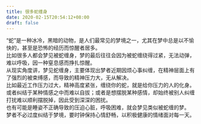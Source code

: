 ```yaml
---
title: 很多蛇缠身
date: 2020-02-15T20:54:12+08:00
draft: false
---
```


“蛇”是一种冰冷，黑暗的动物，是人们最常见的梦境之一，尤其在梦中总是以不愉快的，甚至是恐怖的经历而惊醒者居多。<br>
比如很多人都会梦见被蛇缠身，梦的最后往往会因为被蛇缠绕得过紧，无法动弹，难以呼吸，因一种窒息感而挣扎惊醒。<br>
从现实角度讲，梦见蛇缠身，主要体现出梦者近期因烦心事纠缠，在精神层面上有了强烈的被束缚感，而导致的精神压力大，无从解决。<br>
比如最近工作压力过大，精神高度紧张，缠绕你的蛇，就是给你压力的人的化身。<br>
或者纠结于某种情感之中而难以自拔；或者是想摆脱某种感情，却始终被别人纠缠打扰难以顺利摆脱掉，因此受到深深的困扰。<br>
也有可能是睡姿不正确导致的压迫心脏，呼吸困难，就会梦见类似被蛇缠的梦。<br>
梦者不必过度纠结于梦境，要时钟保持心情舒畅，以积极健康的情绪面对每一天。<br>
